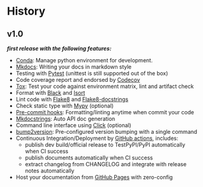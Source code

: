 # History

## v1.0

**_first release with the following features:_**

-   [Conda](https://docs.conda.io/en/latest/): Manage python environment for development.
-   [Mkdocs](https://www.mkdocs.org): Writing your docs in markdown style
-   Testing with [Pytest](https://pytest.org) (unittest is still supported out of the box)
-   Code coverage report and endorsed by [Codecov](https://codecov.io)
-   [Tox](https://tox.readthedocs.io): Test your code against environment matrix, lint and artifact check
-   Format with [Black](https://github.com/psf/black) and [Isort](https://github.com/PyCQA/isort)
-   Lint code with [Flake8](https://flake8.pycqa.org) and [Flake8-docstrings](https://pypi.org/project/flake8-docstrings/)
-   Check static type with [Mypy](http://mypy-lang.org/) (optional)
-   [Pre-commit hooks](https://pre-commit.com/): Formatting/linting anytime when commit your code
-   [Mkdocstrings](https://mkdocstrings.github.io/): Auto API doc generation
-   Command line interface using [Click](https://click.palletsprojects.com/en/8.0.x/) (optional)
-   [bump2version](https://github.com/c4urself/bump2version): Pre-configured version bumping with a single command
-   Continuous Integration/Deployment by [GitHub actions](https://github.com/features/actions), includes:
    -   publish dev build/official release to TestPyPI/PyPI automatically when CI success
    -   publish documents automatically when CI success
    -   extract changelog from CHANGELOG and integrate with release notes automatically
-   Host your documentation from [GitHub Pages](https://pages.github.com) with zero-config
